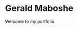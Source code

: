 # Gerald Maboshe
Welcome to my portfolio
<!-- ### How to run 
clone the repository
```
npm install
npm start
```
###Tech used
React
### How to contribute
- Solve issues and commit your changes to the submission branch. Deploy your site to netlify.com and
share the preview link in your pull request. -->
 


